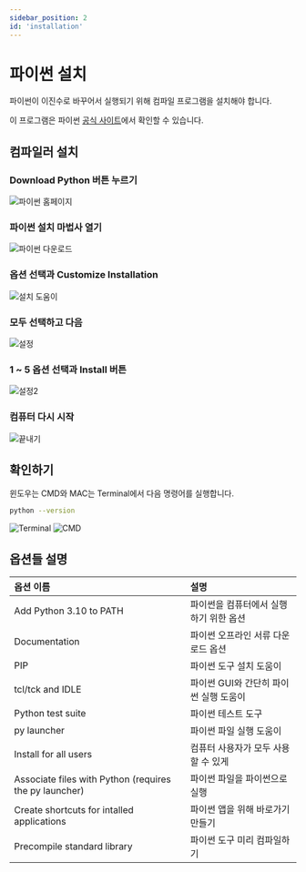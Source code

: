 ```yaml
---
sidebar_position: 2
id: 'installation'
---
```


# 파이썬 설치

파이썬이 이진수로 바꾸어서 실행되기 위해 컴파일 프로그램을 설치해야 합니다.

이 프로그램은 파이썬 [공식 사이트](https://www.python.org/downloads/)에서 확인할 수 있습니다.

## 컴파일러 설치

### Download Python 버튼 누르기

![파이썬 홈페이지](/img/python/installation/download_python_button.png)

### 파이썬 설치 마법사 열기

![파이썬 다운로드](/img/python/installation/download_python_box.png)

### 옵션 선택과 Customize Installation

![설치 도움이](/img/python/installation/option_customize_installation.png)

### 모두 선택하고 다음

![설정](/img/python/installation/optional_feat.png)

### 1 ~ 5 옵션 선택과 Install 버튼

![설정2](/img/python/installation/advanced_options.png)

### 컴퓨터 다시 시작

![끝내기](/img/python/installation/setup_finished.png)

## 확인하기

윈도우는 CMD와 MAC는 Terminal에서 다음 명령어를 실행합니다.

```sh
python --version
```

![Terminal](/img/python/installation/mac-terminal.jpg)
![CMD](/img/python/installation/window-cmd.png)

## 옵션들 설명

| 옵션 이름                                              | 설명                                   |
| :------------------------------------------------------ | :-------------------------------------- |
| Add Python 3.10 to PATH                                | 파이썬을 컴퓨터에서 실행하기 위한 옵션 |
| Documentation                                          | 파이썬 오프라인 서류 다운로드 옵션     |
| PIP                                                    | 파이썬 도구 설치 도움이                |
| tcl/tck and IDLE                                       | 파이썬 GUI와 간단히 파이썬 실행 도움이 |
| Python test suite                                      | 파이썬 테스트 도구                     |
| py launcher                                            | 파이썬 파일 실행 도움이                |
| Install for all users                                  | 컴퓨터 사용자가 모두 사용할 수 있게    |
| Associate files with Python (requires the py launcher) | 파이썬 파일을 파이썬으로 실행          |
| Create shortcuts for intalled applications             | 파이썬 앱을 위해 바로가기 만들기       |
| Precompile standard library                            | 파이썬 도구 미리 컴파일하기            |
